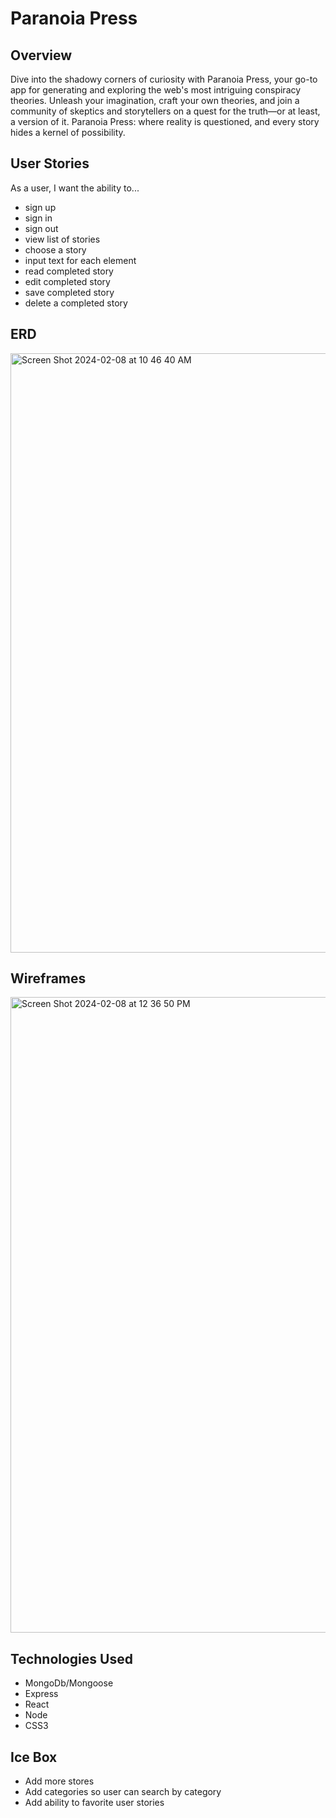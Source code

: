 # Paranoia Press

## Overview
Dive into the shadowy corners of curiosity with Paranoia Press, your go-to app for generating and exploring the web's most intriguing conspiracy theories. Unleash your imagination, craft your own theories, and join a community of skeptics and storytellers on a quest for the truth—or at least, a version of it. Paranoia Press: where reality is questioned, and every story hides a kernel of possibility.

## User Stories
As a user, I want the ability to...
  - sign up
  - sign in
  - sign out
  - view list of stories
  - choose a story
  - input text for each element
  - read completed story
  - edit completed story
  - save completed story
  - delete a completed story

## ERD
<img width="959" alt="Screen Shot 2024-02-08 at 10 46 40 AM" src="https://github.com/ariellepollock/project4-conspiracy/assets/149843908/50c2c7f4-11e6-43a3-9f27-2d1e6219ea47">

## Wireframes
<img width="1017" alt="Screen Shot 2024-02-08 at 12 36 50 PM" src="https://github.com/ariellepollock/project4-conspiracy/assets/149843908/38e885ba-039f-4eed-af43-9f165d277804">

## Technologies Used
- MongoDb/Mongoose
- Express
- React
- Node
- CSS3

## Ice Box
- Add more stores
- Add categories so user can search by category
- Add ability to favorite user stories

